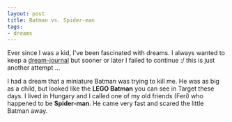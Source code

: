 ```yaml
---
layout: post
title: Batman vs. Spider-man
tags:
- dreams
---
```


Ever since I was a kid, I've been fascinated with dreams. I always wanted to keep a [dream-journal](http://zee-man78.xanga.com) but sooner or later I failed to continue :/ this is just another attempt ...

I had a dream that a miniature Batman was trying to kill me. He was as big as a child, but looked like the **LEGO Batman** you can see in Target these days. I lived in Hungary and I called one of my old friends (Feri) who happened to be **Spider-man**. He came very fast and scared the little Batman away.
